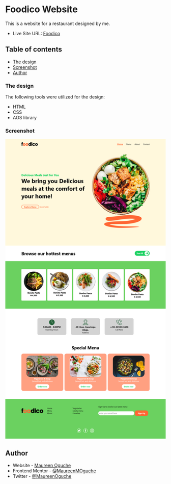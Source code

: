 # Foodico Website

This is a website for a restaurant designed by me. 
- Live Site URL: [Foodico](https://maureenmoguche.github.io/foodico)
## Table of contents
  - [The design](#the-design)
  - [Screenshot](#screenshot)
- [Author](#author)

### The design

The following tools were utilized for the design:

- HTML 
- CSS
- AOS library

### Screenshot

![](images/foodico_screenshot.png)


## Author

- Website - [Maureen Oguche](https://github.com/MaureenMOguche)
- Frontend Mentor - [@MaureenMOguche](https://www.frontendmentor.io/profile/MaureenMOguche)
- Twitter - [@MaureenOguche](https://www.twitter.com/MaureenOguche)
